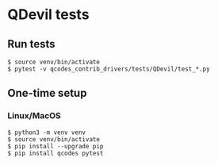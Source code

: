 # QDevil tests

## Run tests

    $ source venv/bin/activate
    $ pytest -v qcodes_contrib_drivers/tests/QDevil/test_*.py

## One-time setup

### Linux/MacOS

    $ python3 -m venv venv
    $ source venv/bin/activate
    $ pip install --upgrade pip
    $ pip install qcodes pytest

